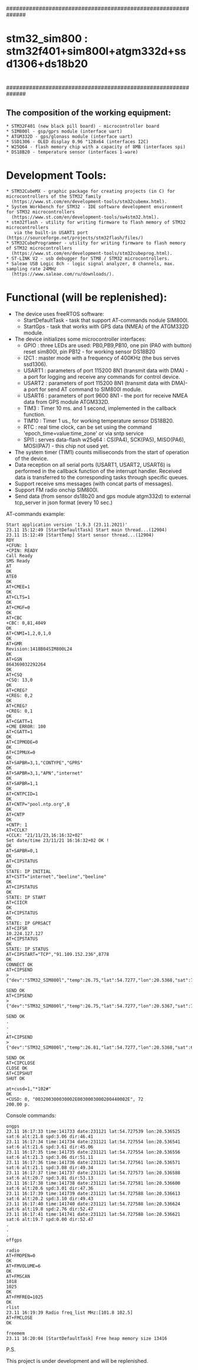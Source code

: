 ##############################################################
#
# stm32_sim800 : stm32f401+sim800l+atgm332d+ssd1306+ds18b20
#
##############################################################


## The composition of the working equipment:

```
* STM32F401 (new black pill board) - microcontroller board
* SIM800l - gsp/gprs module (interface uart)
* ATGM332D - gps/glonass module (interface uart)
* SSD1306 - OLED display 0.96 "128x64 (interfaces I2C)
* W25Q64 - flash memory chip with a capacity of 8MB (interfaces spi)
* DS18B20 - temperature sensor (interfaces 1-ware)
```


# Development Tools:

```
* STM32CubeMX - graphic package for creating projects (in C) for microcontrollers of the STM32 family
  (https://www.st.com/en/development-tools/stm32cubemx.html).
* System Workbench for STM32 - IDE software development environment for STM32 microcontrollers
  (https://www.st.com/en/development-tools/sw4stm32.html).
* stm32flash - utility for writing firmware to flash memory of STM32 microcontrollers
   via the built-in USART1 port (https://sourceforge.net/projects/stm32flash/files/)
* STM32CubeProgrammer - utility for writing firmware to flash memory of STM32 microcontrollers
  (https://www.st.com/en/development-tools/stm32cubeprog.html).
* ST-LINK V2 - usb debugger for STM8 / STM32 microcontrollers.
* Saleae USB Logic 8ch - logic signal analyzer, 8 channels, max. sampling rate 24MHz
  (https://www.saleae.com/ru/downloads/).
```

# Functional (will be replenished):

* The device uses freeRTOS software:
  - StartDefaultTask - task that support AT-commands nodule SIM800l.
  - StartGps - task that works with GPS data (NMEA) of the ATGM332D module.
* The device initializes some microcontroller interfaces:
  - GPIO : three LEDs are used: PB0,PB9,PB10, one pin (PA0 with button) reset sim800l, pin PB12 - for working sensor DS18B20
  - I2C1 : master mode with a frequency of 400KHz (the bus serves ssd1306).
  - USART1 : parameters of port 115200 8N1 (transmit data with DMA) - a port for logging and receive any commands for control device.
  - USART2 : parameters of port 115200 8N1 (transmit data with DMA)- a port for send AT command to SIM800l module.
  - USART6 : parameters of port 9600 8N1 - the port for receive NMEA data from GPS module ATGM332D.
  - TIM3 : Timer 10 ms. and 1 second, implemented in the callback function.
  - TIM10 : Timer 1 us., for working temperature sensor DS18B20.
  - RTC : real time clock, can be set using the command 'epoch_time=value:time_zone' or via sntp service
  - SPI1 : serves data-flash w25q64 : CS(PA4), SCK(PA5), MISO(PA6), MOSI(PA7) - this chip not used yet.
* The system timer (TIM1) counts milliseconds from the start of operation of the device.
* Data reception on all serial ports (USART1, USART2, USART6) is performed in the callback function of the interrupt handler.
  Received data is transferred to the corresponding tasks through specific queues.
* Support receive sms messages (with concat parts of messages).
* Support FM radio onchip SIM800l.
* Send data (from sensor ds18b20 and gps module atgm332d) to external tcp_server in json format (every 10 sec.)


AT-commands example:

```
Start application version '1.9.3 (23.11.2021)'
23.11 15:12:49 [StartDefaultTask] Start main thread...(12904)
23.11 15:12:49 [StartTemp] Start sensor thread...(12904)
RDY
+CFUN: 1
+CPIN: READY
Call Ready
SMS Ready
AT
OK
ATE0
OK
AT+CMEE=1
OK
AT+CLTS=1
OK
AT+CMGF=0
OK
AT+CBC
+CBC: 0,81,4049
OK
AT+CNMI=1,2,0,1,0
OK
AT+GMR
Revision:1418B04SIM800L24
OK
AT+GSN
864369032292264
OK
AT+CSQ
+CSQ: 13,0
OK
AT+CREG?
+CREG: 0,2
OK
AT+CREG?
+CREG: 0,1
OK
AT+CGATT=1
+CME ERROR: 100
AT+CGATT=1
OK
AT+CIPMODE=0
OK
AT+CIPMUX=0
OK
AT+SAPBR=3,1,"CONTYPE","GPRS"
OK
AT+SAPBR=3,1,"APN","internet"
OK
AT+SAPBR=1,1
OK
AT+CNTPCID=1
OK
AT+CNTP="pool.ntp.org",8
OK
AT+CNTP
OK
+CNTP: 1
AT+CCLK?
+CCLK: "21/11/23,16:16:32+02"
Set date/time 23/11/21 16:16:32+02 OK !
OK
AT+SAPBR=0,1
OK
AT+CIPSTATUS
OK
STATE: IP INITIAL
AT+CSTT="internet","beeline","beeline"
OK
AT+CIPSTATUS
OK
STATE: IP START
AT+CIICR
OK
AT+CIPSTATUS
OK
STATE: IP GPRSACT
AT+CIFSR
10.224.127.127
AT+CIPSTATUS
OK
STATE: IP STATUS
AT+CIPSTART="TCP","91.109.152.236",8778
OK
CONNECT OK
AT+CIPSEND
>{"dev":"STM32_SIM800l","temp":26.75,"lat":54.7277,"lon":20.5368,"sat":7,"alt":33,"spd":0.00,"dir":230.47}
 
SEND OK
AT+CIPSEND
>{"dev":"STM32_SIM800l","temp":26.75,"lat":54.7277,"lon":20.5367,"sat":7,"alt":30,"spd":0.00,"dir":230.47}
 
SEND OK
.
.
.
AT+CIPSEND
>{"dev":"STM32_SIM800l","temp":26.81,"lat":54.7277,"lon":20.5368,"sat":6,"alt":28,"spd":0.46,"dir":54.40}
 
SEND OK
AT+CIPCLOSE
CLOSE OK
AT+CIPSHUT
SHUT OK

at+cusd=1,"*102#"
OK
+CUSD: 0, "003200300030002E0030003000200440002E", 72
200.00 р.
```


Console commands:

```
ongps
23.11 16:17:33 time:141733 date:231121 lat:54.727539 lon:20.536525 sat:6 alt:21.8 spd:3.06 dir:46.41
23.11 16:17:34 time:141734 date:231121 lat:54.727554 lon:20.536541 sat:6 alt:21.6 spd:3.61 dir:45.06
23.11 16:17:35 time:141735 date:231121 lat:54.727554 lon:20.536556 sat:6 alt:21.3 spd:3.06 dir:51.11
23.11 16:17:36 time:141736 date:231121 lat:54.727561 lon:20.536571 sat:6 alt:21.1 spd:3.08 dir:49.34
23.11 16:17:37 time:141737 date:231121 lat:54.727573 lon:20.536588 sat:6 alt:20.7 spd:3.01 dir:53.13
23.11 16:17:38 time:141738 date:231121 lat:54.727581 lon:20.536600 sat:6 alt:20.6 spd:3.01 dir:47.36
23.11 16:17:39 time:141739 date:231121 lat:54.727588 lon:20.536613 sat:6 alt:20.2 spd:3.10 dir:49.43
23.11 16:17:40 time:141740 date:231121 lat:54.727588 lon:20.536624 sat:6 alt:19.8 spd:2.76 dir:52.47
23.11 16:17:41 time:141741 date:231121 lat:54.727588 lon:20.536621 sat:6 alt:19.7 spd:0.00 dir:52.47
.
.
.
offgps

radio
AT+FMOPEN=0
OK
AT+FMVOLUME=6
OK
AT+FMSCAN
1018
1025
OK
AT+FMFREQ=1025
OK
rlist
23.11 16:19:39 Radio freq_list MHz:[101.8 102.5]
AT+FMCLOSE
OK

freemem
23.11 16:20:04 [StartDefaultTask] Free heap memory size 13416
```



P.S.

This project is under development and will be replenished.


